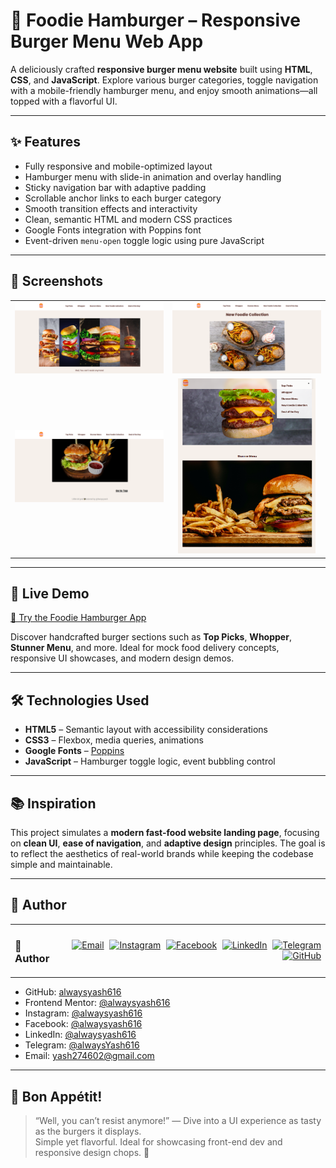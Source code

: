 # 🍔 Foodie Hamburger – Responsive Burger Menu Web App

A deliciously crafted **responsive burger menu website** built using **HTML**, **CSS**, and **JavaScript**. Explore various burger categories, toggle navigation with a mobile-friendly hamburger menu, and enjoy smooth animations—all topped with a flavorful UI.

---

## ✨ Features

- Fully responsive and mobile-optimized layout  
- Hamburger menu with slide-in animation and overlay handling  
- Sticky navigation bar with adaptive padding  
- Scrollable anchor links to each burger category  
- Smooth transition effects and interactivity  
- Clean, semantic HTML and modern CSS practices  
- Google Fonts integration with Poppins font  
- Event-driven `menu-open` toggle logic using pure JavaScript  

---

## 📸 Screenshots

<table>
  <tr>
    <td align="center">
      <img src="./preview/screenshot-1.png" width="400px" alt="Desktop View with Hero Section" />
    </td>
    <td align="center">
      <img src="./preview/screenshot-2.png" width="400px" alt="Top Picks Section" />
    </td>
  </tr>
  <tr>
    <td align="center">
      <img src="./preview/screenshot-3.png" width="400px" alt="Hamburger Navigation" />
    </td>
    <td align="center">
      <img src="./preview/screenshot-4.png" width="220px" alt="Mobile Portrait View" />
    </td>
  </tr>
</table>

---

## 🔗 Live Demo

[🚀 Try the Foodie Hamburger App](https://always-foodie-hamburger.netlify.app/)

Discover handcrafted burger sections such as **Top Picks**, **Whopper**, **Stunner Menu**, and more. Ideal for mock food delivery concepts, responsive UI showcases, and modern design demos.

---

## 🛠️ Technologies Used

- **HTML5** – Semantic layout with accessibility considerations  
- **CSS3** – Flexbox, media queries, animations  
- **Google Fonts** – [Poppins](https://fonts.google.com/specimen/Poppins)  
- **JavaScript** – Hamburger toggle logic, event bubbling control  

---

## 📚 Inspiration

This project simulates a **modern fast-food website landing page**, focusing on **clean UI**, **ease of navigation**, and **adaptive design** principles. The goal is to reflect the aesthetics of real-world brands while keeping the codebase simple and maintainable.

---

## 👤 Author

<table width="100%">
  <tr>
    <td align="left">
      <h3>👤 Author</h3>
    </td>
    <td align="right">
      <a href="mailto:yash274602@gmail.com"><img src="https://cdn-icons-png.flaticon.com/512/7286/7286142.png" width="30px" alt="Email" style="margin-left:5px"/></a>
      <a href="https://www.instagram.com/alwaysyash616"><img src="https://cdn-icons-png.flaticon.com/256/3670/3670125.png" width="30px" alt="Instagram" style="margin-left:5px"/></a>
      <a href="https://www.facebook.com/alwaysyash616"><img src="https://cdn-icons-png.flaticon.com/256/733/733547.png" width="30px" alt="Facebook" style="margin-left:5px"/></a>
      <a href="https://www.linkedin.com/in/alwaysyash616"><img src="https://cdn-icons-png.flaticon.com/512/2504/2504923.png" width="30px" alt="LinkedIn" style="margin-left:5px"/></a>
      <a href="https://t.me/alwaysYash616"><img src="https://cdn-icons-png.flaticon.com/512/2111/2111646.png" width="30px" alt="Telegram" style="margin-left:5px"/></a>
      <a href="https://github.com/alwaysyash616"><img src="https://cdn-icons-png.flaticon.com/512/25/25657.png" width="30px" alt="GitHub" style="margin-left:5px"/></a>
    </td>
  </tr>
</table>

- GitHub: [alwaysyash616](https://github.com/alwaysyash616)  
- Frontend Mentor: [@alwaysyash616](https://www.frontendmentor.io/profile/alwaysyash616)  
- Instagram: [@alwaysyash616](https://www.instagram.com/alwaysyash616)  
- Facebook: [@alwaysyash616](https://www.facebook.com/alwaysyash616)  
- LinkedIn: [@alwaysyash616](https://www.linkedin.com/in/alwaysyash616)  
- Telegram: [@alwaysYash616](https://t.me/alwaysYash616)  
- Email: yash274602@gmail.com  

---

## 🙌 Bon Appétit!

> “Well, you can’t resist anymore!” — Dive into a UI experience as tasty as the burgers it displays.  
Simple yet flavorful. Ideal for showcasing front-end dev and responsive design chops. 🍟
